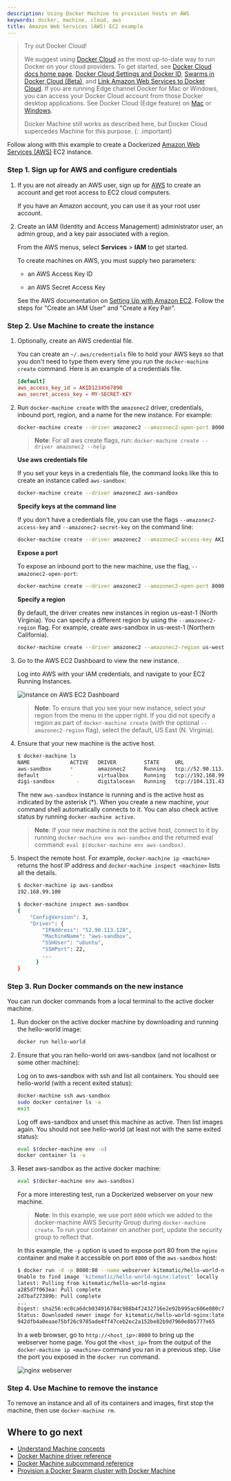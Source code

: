 ```yaml
---
description: Using Docker Machine to provision hosts on AWS
keywords: docker, machine, cloud, aws
title: Amazon Web Services (AWS) EC2 example
---
```


> Try out Docker Cloud!
>
> We suggest using [Docker Cloud](https://cloud.docker.com/) as the
most up-to-date way to run Docker on your cloud providers. To get started, see
[Docker Cloud docs home page](/docker-cloud/index.md), [Docker Cloud Settings
and Docker ID](/docker-cloud/dockerid.md), [Swarms in Docker Cloud
(Beta)](/docker-cloud/cloud-swarm/index.md), and [Link Amazon Web Services to
Docker Cloud](/docker-cloud/cloud-swarm/link-aws-swarm.md). If you are running
Edge channel Docker for Mac or Windows, you can access your Docker Cloud account
from those Docker desktop applications. See Docker Cloud (Edge feature) on
[Mac](/docker-for-mac/index.md#docker-cloud-edge-feature) or
[Windows](/docker-for-windows/index.md#docker-cloud-edge-feature).
>
> Docker Machine still works as described here, but Docker Cloud
supercedes Machine for this purpose.
{: .important}

Follow along with this example to create a Dockerized [Amazon Web Services (AWS)](https://aws.amazon.com/) EC2 instance.

### Step 1. Sign up for AWS and configure credentials

1.  If you are not already an AWS user, sign up for [AWS](https://aws.amazon.com/) to create an account and get root access to EC2 cloud computers.

    If you have an Amazon account, you can use it as your root user account.

2.  Create an IAM (Identity and Access Management) administrator user, an admin group, and a key pair associated with a region.

    From the AWS menus, select **Services** > **IAM** to get started.

    To create machines on AWS, you must supply two parameters:

    * an AWS Access Key ID

    * an AWS Secret Access Key

    See the AWS documentation on [Setting Up with Amazon EC2](http://docs.aws.amazon.com/AWSEC2/latest/UserGuide/get-set-up-for-amazon-ec2.html). Follow the steps for "Create an IAM User" and "Create a Key Pair".

### Step 2. Use Machine to create the instance

1.  Optionally, create an AWS credential file.

    You can create an `~/.aws/credentials` file to hold your AWS keys so that
    you don't need to type them every time you run the `docker-machine create`
    command. Here is an example of a credentials file.

    ```conf
    [default]
    aws_access_key_id = AKID1234567890
    aws_secret_access_key = MY-SECRET-KEY
    ```

2.  Run `docker-machine create` with the `amazonec2` driver, credentials, inbound
    port, region, and a name for the new instance. For example:

    ```bash
    docker-machine create --driver amazonec2 --amazonec2-open-port 8000 --amazonec2-region us-west-1 aws-sandbox
    ```

    > **Note**: For all aws create flags, run: `docker-machine create --driver amazonec2 --help`

    **Use aws credentials file**

    If you set your keys in a credentials file, the command looks like this to
    create an instance called `aws-sandbox`:

    ```bash
    docker-machine create --driver amazonec2 aws-sandbox
    ```

    **Specify keys at the command line**

    If you don't have a credentials file, you can use the flags
    `--amazonec2-access-key` and `--amazonec2-secret-key` on the command line:

    ```bash
    docker-machine create --driver amazonec2 --amazonec2-access-key AKI******* --amazonec2-secret-key 8T93C*******  aws-sandbox
    ```

    **Expose a port**

    To expose an inbound port to the new machine, use the flag, `--amazonec2-open-port`:

    ```bash
    docker-machine create --driver amazonec2 --amazonec2-open-port 8000 aws-sandbox
    ```

    **Specify a region**

    By default, the driver creates new instances in region us-east-1 (North
    Virginia). You can specify a different region by using the
    `--amazonec2-region` flag. For example, create aws-sandbox in us-west-1
    (Northern California).

    ```bash
    docker-machine create --driver amazonec2 --amazonec2-region us-west-1 aws-sandbox
    ```

3.  Go to the AWS EC2 Dashboard to view the new instance.

    Log into AWS with your IAM credentials, and navigate to your EC2 Running Instances.

    ![instance on AWS EC2 Dashboard](../img/aws-instance-east.png)

    > **Note**: To ensure that you see your new instance, select your region from
    > the menu in the upper right. If you did not specify a region as part of
    > `docker-machine create` (with the optional `--amazonec2-region` flag), select
    > the default, US East (N. Virginia).

4.  Ensure that your new machine is the active host.

    ```bash
    $ docker-machine ls
    NAME             ACTIVE   DRIVER         STATE     URL                         SWARM   DOCKER        ERRORS
    aws-sandbox      *        amazonec2      Running   tcp://52.90.113.128:2376            v1.10.0
    default          -        virtualbox     Running   tcp://192.168.99.100:2376           v1.10.0-rc4
    digi-sandbox       -      digitalocean   Running   tcp://104.131.43.236:2376           v1.9.1
    ```

    The new `aws-sandbox` instance is running and is the active host as
    indicated by the asterisk (\*). When you create a new machine, your command
    shell automatically connects to it. You can also check active status by
    running `docker-machine active`.

    > **Note**: If your new machine is not the active host, connect to it by
    running `docker-machine env aws-sandbox` and the returned eval command:
    `eval $(docker-machine env aws-sandbox)`.

5. Inspect the remote host. For example, `docker-machine ip <machine>` returns
the host IP address and `docker-machine inspect <machine>` lists all the
details.

    ```bash
    $ docker-machine ip aws-sandbox
    192.168.99.100

    $ docker-machine inspect aws-sandbox
    {
        "ConfigVersion": 3,
        "Driver": {
            "IPAddress": "52.90.113.128",
            "MachineName": "aws-sandbox",
            "SSHUser": "ubuntu",
            "SSHPort": 22,
            ...
          }
    }
    ```

### Step 3. Run Docker commands on the new instance
You can run docker commands from a local terminal to the active docker machine.

1.  Run docker on the active docker machine by downloading and running the
hello-world image:

    ```bash
    docker run hello-world
    ```

2. Ensure that you ran hello-world on aws-sandbox (and not localhost or some
other machine):

    Log on to aws-sandbox with ssh and list all containers. You should see
    hello-world (with a recent exited status):

    ```bash
    docker-machine ssh aws-sandbox
    sudo docker container ls -a
    exit
    ```

    Log off aws-sandbox and unset this machine as active. Then list images
    again. You should not see hello-world (at least not with the same exited
    status):

    ```bash
    eval $(docker-machine env -u)
    docker container ls -a
    ```

3. Reset aws-sandbox as the active docker machine:

    ```bash
    eval $(docker-machine env aws-sandbox)
    ```

    For a more interesting test, run a Dockerized webserver on your new machine.

    > **Note**: In this example, we use port `8000` which we added to the
    > docker-machine AWS Security Group during `docker-machine create`. To run your
    > container on another port, update the security group to reflect that.

    In this example, the `-p` option is used to expose port 80 from the `nginx`
    container and make it accessible on port `8000` of the `aws-sandbox` host:

    ```bash
    $ docker run -d -p 8000:80 --name webserver kitematic/hello-world-nginx
    Unable to find image 'kitematic/hello-world-nginx:latest' locally
    latest: Pulling from kitematic/hello-world-nginx
    a285d7f063ea: Pull complete
    2d7baf27389b: Pull complete
    ...
    Digest: sha256:ec0ca6dcb034916784c988b4f2432716e2e92b995ac606e080c7a54b52b87066
    Status: Downloaded newer image for kitematic/hello-world-nginx:latest
    942dfb4a0eaae75bf26c9785ade4ff47ceb2ec2a152be82b9d7960e8b5777e65
    ```

    In a web browser, go to `http://<host_ip>:8000` to bring up the webserver
    home page. You got the `<host_ip>` from the output of the `docker-machine ip <machine>`
    command you ran in a previous step. Use the port you exposed in the
    `docker run` command.

    ![nginx webserver](../img/nginx-webserver.png)

### Step 4. Use Machine to remove the instance

To remove an instance and all of its containers and images, first stop the
machine, then use `docker-machine rm`.

## Where to go next

-   [Understand Machine concepts](../concepts.md)
-   [Docker Machine driver reference](../drivers/index.md)
-   [Docker Machine subcommand reference](../reference/index.md)
-   [Provision a Docker Swarm cluster with Docker Machine](/swarm/provision-with-machine.md)
